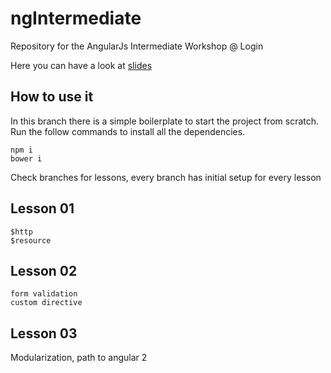 # ngIntermediate
Repository for the AngularJs Intermediate Workshop @ Login

Here you can have a look at [slides](http://www.slideshare.net/LinkMeSrl/angular-intermediate)

## How to use it

In this branch there is a simple boilerplate to start the project from scratch.
Run the follow commands to install all the dependencies.
```
npm i
bower i
```
Check branches for lessons, every branch has initial setup for every lesson
## Lesson 01

```
$http
$resource
```

## Lesson 02

```
form validation
custom directive
```

## Lesson 03
Modularization, path to angular 2

